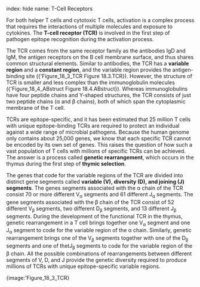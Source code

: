 index: hide
name: T-Cell Receptors

For both helper T cells and cytotoxic T cells, activation is a complex process that requires the interactions of multiple molecules and exposure to cytokines. The  **T-cell receptor (TCR)** is involved in the first step of pathogen epitope recognition during the activation process.

The TCR comes from the same receptor family as the antibodies IgD and IgM, the antigen receptors on the B cell membrane surface, and thus shares common structural elements. Similar to antibodies, the TCR has a  **variable region** and a  **constant region**, and the variable region provides the antigen-binding site ({'Figure_18_3_TCR Figure 18.3.TCR}). However, the structure of TCR is smaller and less complex than the immunoglobulin molecules ({'Figure_18_4_ABstruct Figure 18.4.ABstruct}). Whereas immunoglobulins have four peptide chains and Y-shaped structures, the TCR consists of just two peptide chains (α and β chains), both of which span the cytoplasmic membrane of the T cell.

TCRs are epitope-specific, and it has been estimated that 25 million T cells with unique epitope-binding TCRs are required to protect an individual against a wide range of microbial pathogens. Because the human genome only contains about 25,000 genes, we know that each specific TCR cannot be encoded by its own set of genes. This raises the question of how such a vast population of T cells with millions of specific TCRs can be achieved. The answer is a process called  **genetic rearrangement**, which occurs in the thymus during the first step of  **thymic selection**.

The genes that code for the variable regions of the TCR are divided into distinct gene segments called  **variable (V), diversity (D), and joining (J) segments**. The genes segments associated with the α chain of the TCR consist 70 or more different V<sub>α</sub> segments and 61 different J<sub>α</sub> segments. The gene segments associated with the β chain of the TCR consist of 52 different V<sub>β</sub> segments, two different D<sub>β</sub> segments, and 13 different J<sub>β</sub> segments. During the development of the functional TCR in the thymus, genetic rearrangement in a T cell brings together one V<sub>α</sub> segment and one J<sub>α</sub> segment to code for the variable region of the α chain. Similarly, genetic rearrangement brings one of the V<sub>β</sub> segments together with one of the D<sub>β</sub> segments and one of thetJ<sub>β</sub> segments to code for the variable region of the β chain. All the possible combinations of rearrangements between different segments of V, D, and J provide the genetic diversity required to produce millions of TCRs with unique epitope-specific variable regions.


{image:'Figure_18_3_TCR}
        
